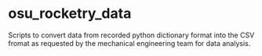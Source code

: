 # osu_rocketry_data

Scripts to convert data from recorded python dictionary format into the CSV fromat as requested by the mechanical engineering team for data analysis.

